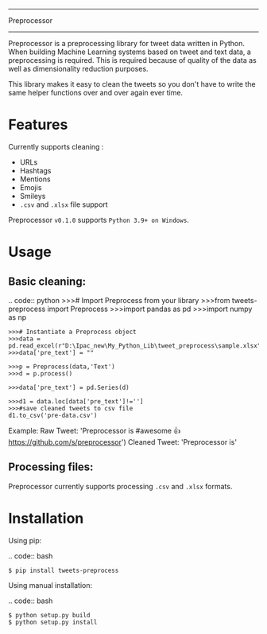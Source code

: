 *****
Preprocessor
*****


Preprocessor is a preprocessing library for tweet data written in
Python. When building Machine Learning systems based on tweet and text data, a
preprocessing is required. This is required because of quality of the data as well as dimensionality reduction purposes. 

This library makes it easy to clean the tweets so you don't have to write the same helper functions over and over again ever time.

Features
========

Currently supports cleaning :

-  URLs
-  Hashtags
-  Mentions
-  Emojis
-  Smileys
-  ``.csv`` and ``.xlsx`` file support

Preprocessor ``v0.1.0`` supports
``Python 3.9+ on Windows``. 

Usage
=====

Basic cleaning:
---------------

.. code:: python
    >>># Import Preprocess from your library
    >>>from tweets-preprocess import Preprocess
    >>>import pandas as pd
    >>>import numpy as np

    >>># Instantiate a Preprocess object
    >>>data = pd.read_excel(r"D:\Ipac_new\My_Python_Lib\tweet_preprocess\sample.xlsx")
    >>>data['pre_text'] = ""

    >>>p = Preprocess(data,'Text')
    >>>d = p.process()

    >>>data['pre_text'] = pd.Series(d)

    >>>d1 = data.loc[data['pre_text']!='']
    >>>#save cleaned tweets to csv file
    d1.to_csv('pre-data.csv')
    
    
 Example:
 Raw Tweet: 'Preprocessor is #awesome 👍 https://github.com/s/preprocessor')
 Cleaned Tweet: 'Preprocessor is'


Processing files:
-----------------

Preprocessor currently supports processing ``.csv`` and ``.xlsx``
formats. 

Installation
============

Using pip:

.. code:: bash

    $ pip install tweets-preprocess


Using manual installation:

.. code:: bash

    $ python setup.py build
    $ python setup.py install

